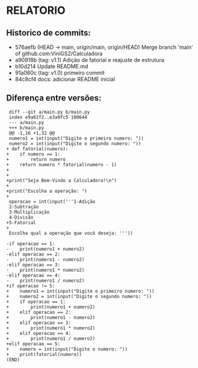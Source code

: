 # RELATORIO
## Historico de commits:
- 576aefb (HEAD -> main, origin/main, origin/HEAD) Merge branch 'main' of github.com:ViniGS2/Calculadora 
- a90918b (tag: v1.1) Adição de fatorial e reajuste de estrutura
- b10d214 Update README.md
- 91a060c (tag: v1.0) primeiro commit
- 84c8cf4 docs: adicionar README inicial

## Diferença entre versões:
```
 diff --git a/main.py b/main.py
 index e9a62f2..e3a9fc5 100644
 --- a/main.py
 +++ b/main.py
 @@ -1,16 +1,32 @@
 numero1 = int(input("Digite o primeiro numero: "))
 numero2 = int(input("Digite o segundo numero: "))
+ def fatorial(numero):
+    if numero == 1:
+        return numero
+    return numero * fatorial(numero - 1)
+
+
+print("Seja Bem-Vindo a Calculadora!\n")
+
+print("Escolha a operação: ")
+
 operacao = int(input('''1-Adição
 2-Subtração
 3-Multiplicação
 4-Divisão
+5-Fatorial
+
 Escolha qual a operação que você deseja: '''))

-if operacao == 1:
-    print(numero1 + numero2)
-elif operacao == 2:
-    print(numero1 - numero2)
-elif operacao == 3:
-    print(numero1 * numero2)
-elif operacao == 4:
-    print(numero1 / numero2)
+if operacao != 5:
+    numero1 = int(input("Digite o primeiro numero: "))
+    numero2 = int(input("Digite o segundo numero: "))
+    if operacao == 1:
+        print(numero1 + numero2)
+    elif operacao == 2:
+        print(numero1 - numero2)
+    elif operacao == 3:
+        print(numero1 * numero2)
+    elif operacao == 4:
+        print(numero1 / numero2)
+elif operacao == 5:
+    numero = int(input("Digite o numero: "))
+    print(fatorial(numero))
(END)

